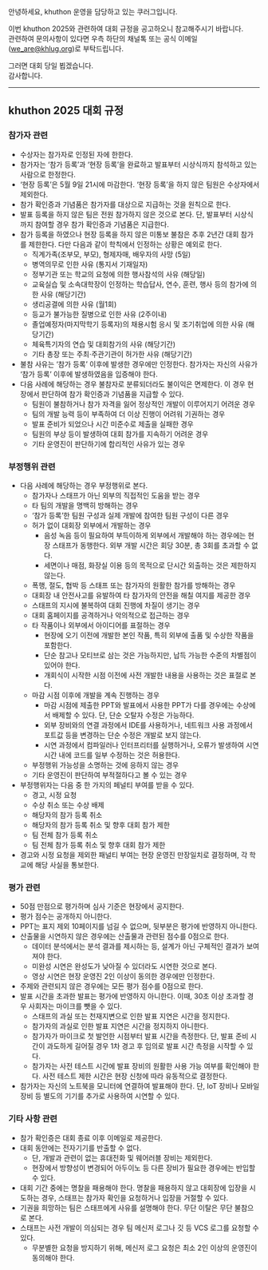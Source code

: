 안녕하세요, khuthon 운영을 담당하고 있는 쿠러그입니다.

이번 khuthon 2025와 관련하여 대회 규정을 공고하오니 참고해주시기 바랍니다.<br>
관련하여 문의사항이 있다면 우측 하단의 채널톡 또는 공식 이메일([we_are@khlug.org](mailto:we_are@khlug.org))로 부탁드립니다.

그러면 대회 당일 뵙겠습니다.<br>
감사합니다.

<hr>

## khuthon 2025 대회 규정

### 참가자 관련

- 수상자는 참가자로 인정된 자에 한한다.
- 참가자는 ‘참가 등록’과 ‘현장 등록’을 완료하고 발표부터 시상식까지 참석하고 있는 사람으로 한정한다.
- ‘현장 등록’은 5월 9일 21시에 마감한다. ‘현장 등록’을 하지 않은 팀원은 수상자에서 제외한다.
- 참가 확인증과 기념품은 참가자를 대상으로 지급하는 것을 원칙으로 한다.
- 발표 등록을 하지 않은 팀은 전원 참가하지 않은 것으로 본다. 단, 발표부터 시상식까지 참여할 경우 참가 확인증과 기념품은 지급한다.
- 참가 등록을 하였으나 현장 등록을 하지 않은 미통보 불참은 추후 2년간 대회 참가를 제한한다. 다만 다음과 같이 학칙에서 인정하는 상황은 예외로 한다.
  - 직계가족(조부모, 부모), 형제자매, 배우자의 사망 (5일)
  - 병역의무로 인한 사유 (통지서 기재일자)
  - 정부기관 또는 학교의 요청에 의한 행사참석의 사유 (해당일)
  - 교육실습 및 소속대학장이 인정하는 학습답사, 연수, 훈련, 행사 등의 참가에 의한 사유 (해당기간)
  - 생리공결에 의한 사유 (월1회)
  - 등교가 불가능한 질병으로 인한 사유 (2주이내)
  - 졸업예정자(마지막학기 등록자)의 채용시험 응시 및 조기취업에 의한 사유 (해당기간)
  - 체육특기자의 연습 및 대회참가의 사유 (해당기간)
  - 기타 총장 또는 주최·주관기관이 허가한 사유 (해당기간)
- 불참 사유는 ‘참가 등록’ 이후에 발생한 경우에만 인정한다. 참가자는 자신의 사유가 ‘참가 등록’ 이후에 발생하였음을 입증해야 한다.
- 다음 사례에 해당하는 경우 불참자로 분류되더라도 불이익은 면제한다. 이 경우 현장에서 판단하여 참가 확인증과 기념품을 지급할 수 있다.
  - 팀원이 불참하거나 참가 자격을 잃어 정상적인 개발이 이루어지기 어려운 경우
  - 팀의 개발 능력 등이 부족하여 더 이상 진행이 어려워 기권하는 경우
  - 발표 준비가 되었으나 시간 미준수로 제출을 실패한 경우
  - 팀원의 부상 등이 발생하여 대회 참가를 지속하기 어려운 경우
  - 기타 운영진이 판단하기에 합리적인 사유가 있는 경우

### 부정행위 관련

- 다음 사례에 해당하는 경우 부정행위로 본다.
  - 참가자나 스태프가 아닌 외부의 직접적인 도움을 받는 경우
  - 타 팀의 개발을 명백히 방해하는 경우
  - ‘참가 등록’한 팀원 구성과 실제 개발에 참여한 팀원 구성이 다른 경우
  - 허가 없이 대회장 외부에서 개발하는 경우
    - 음성 녹음 등이 필요하여 부득이하게 외부에서 개발해야 하는 경우에는 현장 스태프가 동행한다. 외부 개발 시간은 회당 30분, 총 3회를 초과할 수 없다.
    - 세면이나 매점, 화장실 이용 등의 목적으로 단시간 외출하는 것은 제한하지 않는다.
  - 폭행, 절도, 협박 등 스태프 또는 참가자의 원활한 참가를 방해하는 경우
  - 대회장 내 안전사고를 유발하여 타 참가자의 안전을 해칠 여지를 제공한 경우
  - 스태프의 지시에 불복하여 대회 진행에 차질이 생기는 경우
  - 대회 홈페이지를 공격하거나 악의적으로 접근하는 경우
  - 타 작품이나 외부에서 아이디어를 표절하는 경우
    - 현장에 오기 이전에 개발한 본인 작품, 특히 외부에 출품 및 수상한 작품을 포함한다.
    - 단순 참고나 모티브로 삼는 것은 가능하지만, 납득 가능한 수준의 차별점이 있어야 한다.
    - 개회식이 시작한 시점 이전에 사전 개발한 내용을 사용하는 것은 표절로 본다.
  - 마감 시점 이후에 개발을 계속 진행하는 경우
    - 마감 시점에 제출한 PPT와 발표에서 사용한 PPT가 다를 경우에는 수상에서 배제할 수 있다. 단, 단순 오탈자 수정은 가능하다.
    - 외부 장비와의 연결 과정에서 IDE를 사용하거나, 네트워크 사용 과정에서 포트값 등을 변경하는 단순 수정은 개발로 보지 않는다.
    - 시연 과정에서 컴파일러나 인터프리터를 실행하거나, 오류가 발생하여 시연 시간 내에 코드를 일부 수정하는 것은 허용한다.
  - 부정행위 가능성을 소명하는 것에 응하지 않는 경우
  - 기타 운영진이 판단하여 부적절하다고 볼 수 있는 경우
- 부정행위자는 다음 중 한 가지의 페널티 부여를 받을 수 있다.
  - 경고, 시정 요청
  - 수상 취소 또는 수상 배제
  - 해당자의 참가 등록 취소
  - 해당자의 참가 등록 취소 및 향후 대회 참가 제한
  - 팀 전체 참가 등록 취소
  - 팀 전체 참가 등록 취소 및 향후 대회 참가 제한
- 경고와 시정 요청을 제외한 패널티 부여는 현장 운영진 만장일치로 결정하며, 각 학교에 해당 사실을 통보한다.

### 평가 관련

- 50점 만점으로 평가하며 심사 기준은 현장에서 공지한다.
- 평가 점수는 공개하지 아니한다.
- PPT는 표지 제외 10페이지를 넘길 수 없으며, 뒷부분은 평가에 반영하지 아니한다.
- 산출물을 시연하지 않은 경우에는 산출물과 관련된 점수를 0점으로 한다.
  - 데이터 분석에서는 분석 결과를 제시하는 등, 설계가 아닌 구체적인 결과가 보여져야 한다.
  - 미완성 시연은 완성도가 낮아질 수 있더라도 시연한 것으로 본다.
  - 영상 시연은 현장 운영진 2인 이상이 동의한 경우에만 인정한다.
- 주제와 관련되지 않은 경우에는 모든 평가 점수를 0점으로 한다.
- 발표 시간을 초과한 발표는 평가에 반영하지 아니한다. 이때, 30초 이상 초과할 경우 사회자는 마이크를 뺏을 수 있다.
  - 스태프의 과실 또는 천재지변으로 인한 발표 지연은 시간을 정지한다.
  - 참가자의 과실로 인한 발표 지연은 시간을 정지하지 아니한다.
  - 참가자가 마이크로 첫 발언한 시점부터 발표 시간을 측정한다. 단, 발표 준비 시간이 과도하게 길어질 경우 1차 경고 후 임의로 발표 시간 측정을 시작할 수 있다.
  - 참가자는 사전 테스트 시간에 발표 장비의 원활한 사용 가능 여부를 확인해야 한다. 사전 테스트 제한 시간은 현장 신청에 따라 유동적으로 결정한다.
- 참가자는 자신의 노트북을 모니터에 연결하여 발표해야 한다. 단, IoT 장비나 모바일 장비 등 별도의 기기를 추가로 사용하여 시연할 수 있다.

### 기타 사항 관련

- 참가 확인증은 대회 종료 이후 이메일로 제공한다.
- 대회 동안에는 전자기기를 반출할 수 없다.
  - 단, 개발과 관련이 없는 휴대전화 및 웨어러블 장비는 제외한다.
  - 현장에서 방향성이 변경되어 아두이노 등 다른 장비가 필요한 경우에는 반입할 수 있다.
- 대회 기간 중에는 명찰을 패용해야 한다. 명찰을 패용하지 않고 대회장에 입장을 시도하는 경우, 스태프는 참가자 확인을 요청하거나 입장을 거절할 수 있다.
- 기권을 희망하는 팀은 스태프에게 사유를 설명해야 한다. 무단 이탈은 무단 불참으로 본다.
- 스태프는 사전 개발이 의심되는 경우 팀 메신저 로그나 깃 등 VCS 로그를 요청할 수 있다.
  - 무분별한 요청을 방지하기 위해, 메신저 로그 요청은 최소 2인 이상의 운영진이 동의해야 한다.
